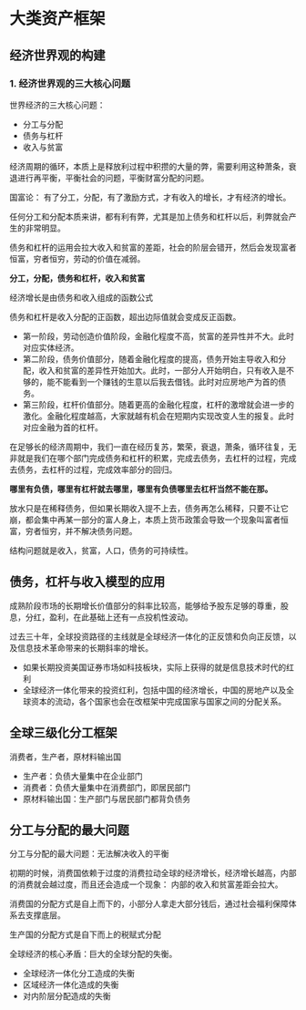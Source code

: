 # 大类资产框架



## 经济世界观的构建

### 1. 经济世界观的三大核心问题

世界经济的三大核心问题：

- 分工与分配
- 债务与杠杆
- 收入与贫富

经济周期的循环，本质上是释放利过程中积攒的大量的弊，需要利用这种萧条，衰退进行再平衡，平衡社会的问题，平衡财富分配的问题。

国富论： 有了分工，分配，有了激励方式，才有收入的增长，才有经济的增长。

任何分工和分配本质来讲，都有利有弊，尤其是加上债务和杠杆以后，利弊就会产生的非常明显。

债务和杠杆的运用会拉大收入和贫富的差距，社会的阶层会错开，然后会发现富者恒富，穷者恒穷，劳动的价值在减弱。

**分工，分配，债务和杠杆，收入和贫富**

经济增长是由债务和收入组成的函数公式

债务和杠杆是收入分配的正函数，超出边际值就会变成反正函数。

- 第一阶段，劳动创造价值阶段，金融化程度不高，贫富的差异性并不大。此时对应实体经济。
- 第二阶段，债务价值部分，随着金融化程度的提高，债务开始主导收入和分配，收入和贫富的差异性开始加大。此时，一部分人开始明白，只有收入是不够的，能不能看到一个赚钱的生意以后我去借钱。此时对应房地产为首的债务。
- 第三阶段，杠杆价值部分。随着更高的金融化程度，杠杆的激增就会进一步的激化。金融化程度越高，大家就越有机会在短期内实现改变人生的报复。此时对应金融为首的杠杆。

在足够长的经济周期中，我们一直在经历复苏，繁荣，衰退，萧条，循环往复，无非就是我们在哪个部门完成债务和杠杆的积累，完成去债务，去杠杆的过程，完成去债务，去杠杆的过程，完成效率部分的回归。

**哪里有负债，哪里有杠杆就去哪里，哪里有负债哪里去杠杆当然不能在那。**

放水只是在稀释债务，但如果长期收入提不上去，债务再怎么稀释，只要不让它崩，都会集中再某一部分的富人身上，本质上货币政策会导致一个现象叫富者恒富，穷者恒穷，并不解决债务问题。

结构问题就是收入，贫富，人口，债务的可持续性。

## 债务，杠杆与收入模型的应用

成熟阶段市场的长期增长价值部分的斜率比较高，能够给予股东足够的尊重，股息，分红，盈利，在此基础上还有一点投机性波动。

过去三十年，全球投资路径的主线就是全球经济一体化的正反馈和负向正反馈，以及信息技术革命带来的长期斜率的增长。

- 如果长期投资美国证券市场如科技板块，实际上获得的就是信息技术时代的红利
- 全球经济一体化带来的投资红利，包括中国的经济增长，中国的房地产以及全球资本的流动，各个国家也会在改框架中完成国家与国家之间的分配关系。

## 全球三级化分工框架

消费者，生产者，原材料输出国

- 生产者：负债大量集中在企业部门
- 消费者：负债大量集中在消费部门，即居民部门
- 原材料输出国：生产部门与居民部门都背负债务

## 分工与分配的最大问题

分工与分配的最大问题：无法解决收入的平衡

初期的时候，消费国依赖于过度的消费拉动全球的经济增长，经济增长越高，内部的消费就会越过度，而且还会造成一个现象： 内部的收入和贫富差距会拉大。

消费国的分配方式是自上而下的，小部分人拿走大部分钱后，通过社会福利保障体系去支撑底层。

生产国的分配方式是自下而上的税赋式分配

全球经济的核心矛盾：巨大的全球分配的失衡。

- 全球经济一体化分工造成的失衡
- 区域经济一体化造成的失衡
- 对内阶层分配造成的失衡

